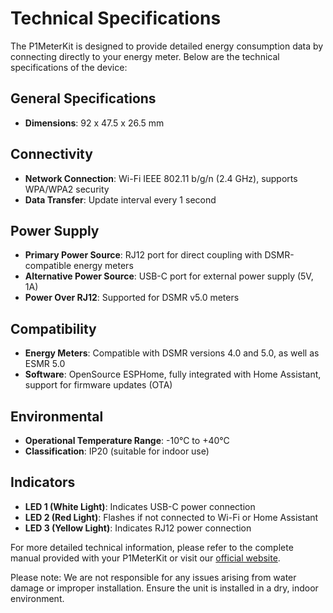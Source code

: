 # Technical Specifications

The P1MeterKit is designed to provide detailed energy consumption data by connecting directly to your energy meter. Below are the technical specifications of the device:

## General Specifications

- **Dimensions**: 92 x 47.5 x 26.5 mm

## Connectivity

- **Network Connection**: Wi-Fi IEEE 802.11 b/g/n (2.4 GHz), supports WPA/WPA2 security
- **Data Transfer**: Update interval every 1 second

## Power Supply

- **Primary Power Source**: RJ12 port for direct coupling with DSMR-compatible energy meters
- **Alternative Power Source**: USB-C port for external power supply (5V, 1A)
- **Power Over RJ12**: Supported for DSMR v5.0 meters

## Compatibility

- **Energy Meters**: Compatible with DSMR versions 4.0 and 5.0, as well as ESMR 5.0
- **Software**: OpenSource ESPHome, fully integrated with Home Assistant, support for firmware updates (OTA)

## Environmental

- **Operational Temperature Range**: -10°C to +40°C
- **Classification**: IP20 (suitable for indoor use)

## Indicators

- **LED 1 (White Light)**: Indicates USB-C power connection
- **LED 2 (Red Light)**: Flashes if not connected to Wi-Fi or Home Assistant
- **LED 3 (Yellow Light)**: Indicates RJ12 power connection

For more detailed technical information, please refer to the complete manual provided with your P1MeterKit or visit our [official website](https://p1meterkit.nl/en).

Please note: We are not responsible for any issues arising from water damage or improper installation. Ensure the unit is installed in a dry, indoor environment.